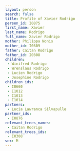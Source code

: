 ```yaml
---
layout: person
search: false
title: Profile of Xavier Rodrigo
person_id: I0875
first_name: Xavier
last_name: Rodrigo
full_name: Xavier Rodrigo
mother: Philippa Nonis
mother_id: I0309
father: Caitan Rodrigo
father_id: I0308
children:
 - Winifred Rodrigo
 - Wrenslaus Rodrigo
 - Lucien Rodrigo
 - Josephine Rodrigo
children_ids:
 - I0660
 - I1012
 - I1013
 - I1014
partners:
 - Lucia Lawranca Silvapulle
partner_ids:
 - I0876
relevant_trees_names:
 - Caitan Rodrigo
relevant_trees_ids:
 - I0308
sex: M
---
```


